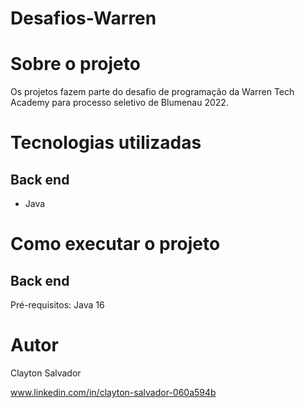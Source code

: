 # Desafios-Warren


# Sobre o projeto

Os projetos fazem parte do desafio de programação da Warren Tech Academy para processo seletivo de Blumenau 2022.


# Tecnologias utilizadas
## Back end
- Java

# Como executar o projeto

## Back end
Pré-requisitos: Java 16

# Autor

Clayton Salvador

www.linkedin.com/in/clayton-salvador-060a594b

